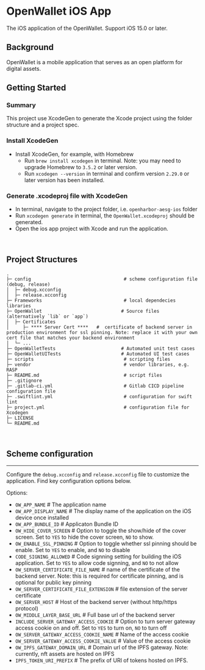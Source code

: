 # OpenWallet iOS App

The iOS application of the OpenWallet. Support iOS 15.0 or later.

## Background

OpenWallet is a mobile application that serves as an open platform for digital assets.

## Getting Started

### Summary

This project use XcodeGen to generate the Xcode project using the folder structure and a project spec.

### Install XcodeGen

* Install XcodeGen, for example, with Homebrew
    - Run `brew install xcodegen` in terminal. Note: you may need to upgrade Homebrew to `3.5.2` or later version.
    - Run `xcodegen --version` in terminal and confirm version `2.29.0` or later version has been installed.

### Generate .xcodeproj file with XcodeGen

* In terminal, navigate to the project folder, i.e. `openharbor-aesg-ios` folder
* Run `xcodegen generate` in terminal, the `OpenWallet.xcodeproj` should be generated.
* Open the ios app project with Xcode and run the application.

<br/>

## Project Structures

    .
    ├─ config                                  # scheme configuration file (debug, release)
    │  ├─ debug.xcconfig
    │  ├─ release.xcconfig
    ├─ Frameworks                              # local dependecies libraries
    ├─ OpenWallet                             # Source files (alternatively `lib` or `app`)
    │  ├─ Certificates              
    │     ├─ **** Server Cert ****   #  certificate of backend server in production environment for ssl pinning. Note: replace it with your own cert file that matches your backend environment
    │  └─ ...
    ├─ OpenWalletTests                        # Automated unit test cases
    ├─ OpenWalletUITests                      # Automated UI test cases
    ├─ scripts                                 # scripting files
    ├─ vendor                                  # vendor libraries, e.g. RASP
    ├─ README.md                               # script files
    ├─ .gitignore
    ├─ .gitlab-ci.yml                          # Gitlab CICD pipeline configuration file
    ├─ .swiftlint.yml                          # configuration for swift lint
    ├─ project.yml                             # configuration file for Xcodegen
    ├─ LICENSE
    └─ README.md

<br/>

## Scheme configuration
---
Configure the `debug.xcconfig` and `release.xcconfig` file to customize the application. Find key configuration options below.

Options:
- `OW_APP_NAME`                            # The application name
- `OW_APP_DISPLAY_NAME`                    # The display name of the application on the iOS device once installed
- `OW_APP_BUNDLE_ID`                       # Applicaton Bundle ID
- `OW_HIDE_COVER_SCREEN`                   # Option to toggle the show/hide of the cover screen. Set to `YES` to hide the cover screen, `NO` to show.
- `OW_ENABLE_SSL_PINNING`                  # Option to toggle whether ssl pinning should be enable. Set to `YES` to enable, and `NO` to disable 
- `CODE_SIGNING_ALLOWED`                   # Code signning setting for building the iOS application. Set to `YES` to allow code signning, and `NO` to not allow 
- `OW_SERVER_CERTIFICATE_FILE_NAME`        # name of the certificate of the backend server. Note: this is required for certificate pinning, and is optional for public key pinning
- `OW_SERVER_CERTIFICATE_FILE_EXTENSION`   # file extension of the server certificate
- `OW_SERVER_HOST`                         # Host of the backend server (without http/https protocol)
- `OW_MIDDLE_LAYER_BASE_URL`               # Full base url of the backend server
- `INCLUDE_SERVER_GATEWAY_ACCESS_COOKIE`   # Option to turn server gateway access cookie on and off. Set to `YES` to turn on, `NO` to turn off
- `OW_SERVER_GATEWAY_ACCESS_COOKIE_NAME`   # Name of the access cookie
- `OW_SERVER_GATEWAY_ACCESS_COOKIE_VALUE`  # Value of the access cookie
- `OW_IPFS_GATEWAY_DOMAIN_URL`             # Domain url of the IPFS gateway. Note: currently, nft assets are hosted on IPFS
- `IPFS_TOKEN_URI_PREFIX`                  # The prefix of URI of tokens hosted on IPFS.
